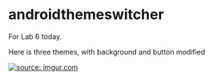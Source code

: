 # androidthemeswitcher

For Lab 6 today.

Here is three themes, with background and button modified


<a href="http://imgur.com/veOy0SP"><img src="http://i.imgur.com/veOy0SP.gif" title="source: imgur.com" /></a>
